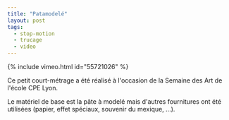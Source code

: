 ```yaml
---
title: "Patamodelé"
layout: post
tags:
  - stop-motion
  - trucage
  - video
---
```


{% include vimeo.html
    id="55721026"
%}

Ce petit court-métrage a été réalisé à l'occasion de la Semaine des Art de l'école CPE Lyon.

Le matériel de base est la pâte à modelé mais d'autres fournitures ont été utilisées (papier, effet spéciaux, souvenir du mexique, ...).